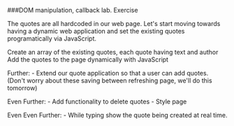 ###DOM manipulation, callback lab.
Exercise

The quotes are all hardcoded in our web page. Let's start moving towards having a dynamic web application and set the existing quotes programatically via JavaScript.

Create an array of the existing quotes, each quote having text and author
Add the quotes to the page dynamically with JavaScript

Further: - Extend our quote application so that a user can add quotes. (Don't worry about these saving between refreshing page, we'll do this tomorrow)

Even Further: - Add functionality to delete quotes - Style page

Even Even Further: - While typing show the quote being created at real time.
